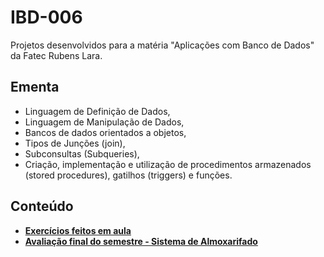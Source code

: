 # IBD-006
Projetos desenvolvidos para a matéria "Aplicações com Banco de Dados" da Fatec Rubens Lara.

## Ementa 
* Linguagem de Definição de Dados,  
* Linguagem de Manipulação de Dados,  
* Bancos de dados orientados a objetos,    
* Tipos de Junções (join),  
* Subconsultas (Subqueries),   
* Criação, implementação e utilização de procedimentos armazenados (stored procedures), gatilhos (triggers) e funções.


## Conteúdo

* __[Exercícios feitos em aula](aulas)__
* __[Avaliação final do semestre - Sistema de Almoxarifado](projetofinal)__




